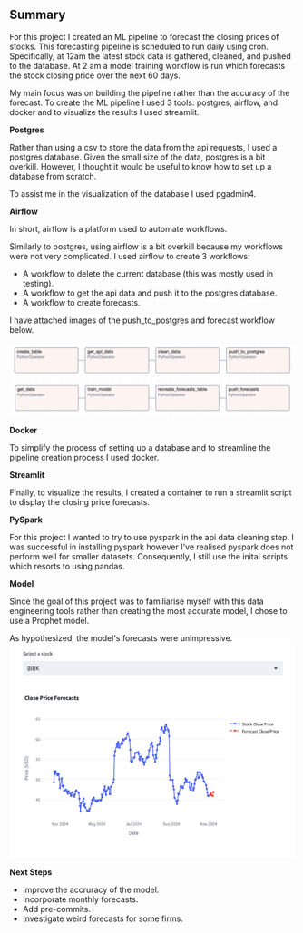 ## Summary
For this project I created an ML pipeline to forecast the closing prices of stocks. This forecasting pipeline is scheduled to run daily using cron. Specifically, at 12am the latest stock data is gathered, cleaned, and pushed to the database. At 2 am a model training workflow is run which forecasts the stock closing price over the next 60 days.

My main focus was on building the pipeline rather than the accuracy of the forecast. To create the ML pipeline I used 3 tools: postgres, airflow, and docker and to visualize the results I used streamlit.

**Postgres**

Rather than using a csv to store the data from the api requests, I used a postgres database. Given the small size of the data, postgres is a bit overkill. However, I thought it would be useful to know how to set up a database from scratch.  

To assist me in the visualization of the database I used pgadmin4. 

**Airflow**

In short, airflow is a platform used to automate workflows.

Similarly to postgres, using airflow is a bit overkill because my workflows were not very complicated. I used airflow to create 3 workflows:
* A workflow to delete the current database (this was mostly used in testing).
* A workflow to get the api data and push it to the postgres database.
* A workflow to create forecasts.

I have attached images of the push_to_postgres and forecast workflow below.

![alt text](./source_images/push_to_postgres_workflow.png)
![alt text](./source_images/forecast_workflow.png)

**Docker**

To simplify the process of setting up a database and to streamline the pipeline creation process I used docker. 

**Streamlit**

Finally, to visualize the results, I created a container to run a streamlit script to display the closing price forecasts.

**PySpark**

For this project I wanted to try to use pyspark in the api data cleaning step. I was successful in installing pyspark however I've realised pyspark does not perform well for smaller datasets. Consequently, I still use the inital scripts which resorts to using pandas.

**Model**

Since the goal of this project was to familiarise myself with this data engineering tools rather than creating the most accurate model, I chose to use a Prophet model.

As hypothesized, the model's forecasts were unimpressive.
![Alt text](./source_images/streamlit_example.png)

**Next Steps**
* Improve the accruracy of the model.
* Incorporate monthly forecasts.
* Add pre-commits.
* Investigate weird forecasts for some firms.
